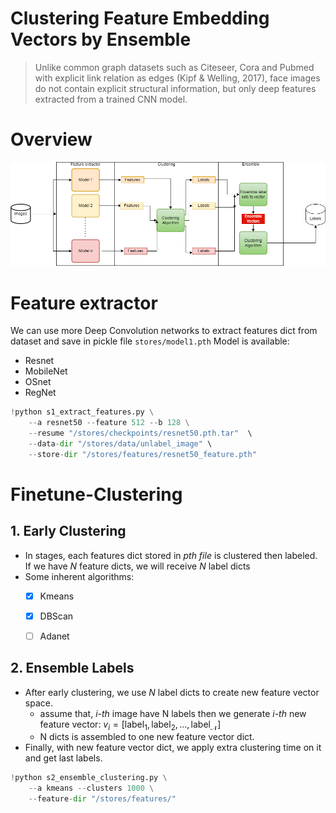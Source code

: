 # Clustering Feature Embedding Vectors by Ensemble

>Unlike common graph datasets such as Citeseer, Cora and Pubmed with explicit link relation as edges (Kipf & Welling, 2017), face images do not contain explicit structural information, but only deep features extracted from a trained CNN model.


# Overview

![image](images/overall.png)


# Feature extractor
We can use more Deep Convolution networks to extract features dict from dataset and save in pickle file `stores/model1.pth`
Model is available:
- Resnet
- MobileNet
- OSnet
- RegNet

```python
!python s1_extract_features.py \
    --a resnet50 --feature 512 --b 128 \
    --resume "/stores/checkpoints/resnet50.pth.tar"  \ 
    --data-dir "/stores/data/unlabel_image" \
    --store-dir "/stores/features/resnet50_feature.pth"

```

# Finetune-Clustering
## 1. Early Clustering

- In stages, each features dict stored in _pth file_ is clustered then labeled. If we have _N_ feature dicts, we will receive _N_ label dicts
- Some inherent algorithms:
  - [x] Kmeans
  - [x] DBScan
  - [ ] Adanet 


## 2. Ensemble Labels

- After early clustering, we use _N_ label dicts to create new feature vector space.
  - assume that, _i-th_ image  have N labels then we generate _i-th_ new feature vector: $v_i = [\text{label}_1, \text{label}_2, ..., \text{label}_\mathcal{N}]$
  - N dicts is assembled to one new feature vector dict.
- Finally, with new feature vector dict, we apply extra clustering time on it and get last labels.

```python
!python s2_ensemble_clustering.py \
    --a kmeans --clusters 1000 \
    --feature-dir "/stores/features/"
```
